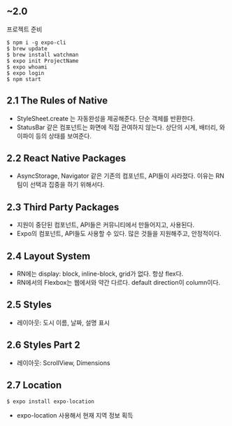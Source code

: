 ## ~2.0

프로젝트 준비

```
$ npm i -g expo-cli
$ brew update
$ brew install watchman
$ expo init ProjectName
$ expo whoami
$ expo login
$ npm start
```

## 2.1 The Rules of Native

- StyleSheet.create 는 자동완성을 제공해준다. 단순 객체를 반환한다.
- StatusBar 같은 컴포넌트는 화면에 직접 관여하지 않는다. 상단의 시계, 배터리, 와이파이 등의 상태를 보여준다.

## 2.2 React Native Packages

- AsyncStorage, Navigator 같은 기존의 컴포넌트, API들이 사라졌다. 이유는 RN 팀이 선택과 집중을 하기 위해서다.

## 2.3 Third Party Packages

- 지원이 중단된 컴포넌트, API들은 커뮤니티에서 만들어지고, 사용된다.
- Expo의 컴포넌트, API들도 사용할 수 있다. 많은 것들을 지원해주고, 안정적이다.

## 2.4 Layout System

- RN에는 display: block, inline-block, grid가 없다. 항상 flex다.
- RN에서의 Flexbox는 웹에서와 약간 다르다. default direction이 column이다.

## 2.5 Styles

- 레이아웃: 도시 이름, 날짜, 설명 표시

## 2.6 Styles Part 2

- 레이아웃: ScrollView, Dimensions

## 2.7 Location

`$ expo install expo-location`

- expo-location 사용해서 현재 지역 정보 획득
